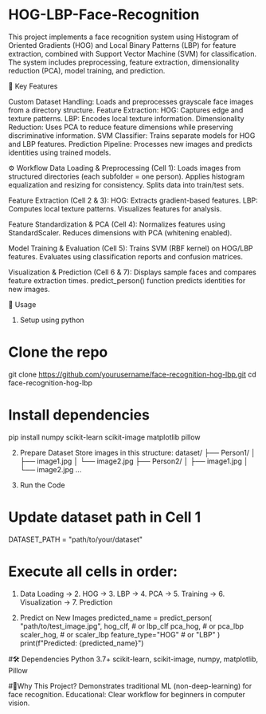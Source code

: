 # HOG-LBP-Face-Recognition
This project implements a face recognition system using Histogram of Oriented Gradients (HOG) and Local Binary Patterns (LBP) for feature extraction, combined with Support Vector Machine (SVM) for classification. The system includes preprocessing, feature extraction, dimensionality reduction (PCA), model training, and prediction.

📌 Key Features

Custom Dataset Handling: Loads and preprocesses grayscale face images from a directory structure.
Feature Extraction:
HOG: Captures edge and texture patterns.
LBP: Encodes local texture information.
Dimensionality Reduction: Uses PCA to reduce feature dimensions while preserving discriminative information.
SVM Classifier: Trains separate models for HOG and LBP features.
Prediction Pipeline: Processes new images and predicts identities using trained models.

⚙️ Workflow
Data Loading & Preprocessing (Cell 1):
Loads images from structured directories (each subfolder = one person).
Applies histogram equalization and resizing for consistency.
Splits data into train/test sets.

Feature Extraction (Cell 2 & 3):
HOG: Extracts gradient-based features.
LBP: Computes local texture patterns.
Visualizes features for analysis.

Feature Standardization & PCA (Cell 4):
Normalizes features using StandardScaler.
Reduces dimensions with PCA (whitening enabled).

Model Training & Evaluation (Cell 5):
Trains SVM (RBF kernel) on HOG/LBP features.
Evaluates using classification reports and confusion matrices.

Visualization & Prediction (Cell 6 & 7):
Displays sample faces and compares feature extraction times.
predict_person() function predicts identities for new images.

🚀 Usage
1. Setup using python
# Clone the repo
git clone https://github.com/yourusername/face-recognition-hog-lbp.git
cd face-recognition-hog-lbp
# Install dependencies
pip install numpy scikit-learn scikit-image matplotlib pillow

2. Prepare Dataset
Store images in this structure:
dataset/
  ├── Person1/
  │   ├── image1.jpg
  │   └── image2.jpg
  ├── Person2/
  │   ├── image1.jpg
  │   └── image2.jpg
  ...

3. Run the Code
# Update dataset path in Cell 1
DATASET_PATH = "path/to/your/dataset"
# Execute all cells in order:
1. Data Loading → 2. HOG → 3. LBP → 4. PCA → 5. Training → 6. Visualization → 7. Prediction

4. Predict on New Images
predicted_name = predict_person(
    "path/to/test_image.jpg",
    hog_clf,  # or lbp_clf
    pca_hog,  # or pca_lbp
    scaler_hog,  # or scaler_lbp
    feature_type="HOG"  # or "LBP"
)
print(f"Predicted: {predicted_name}")

#🛠 Dependencies
Python 3.7+
scikit-learn, scikit-image, numpy, matplotlib, Pillow

#🎯Why This Project?
Demonstrates traditional ML (non-deep-learning) for face recognition.
Educational: Clear workflow for beginners in computer vision.

















